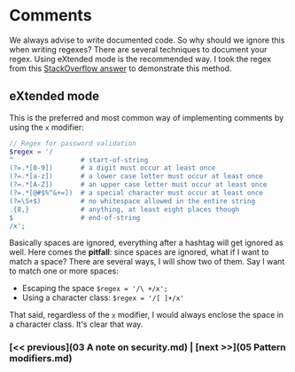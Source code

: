 # Comments

We always advise to write documented code. So why should we ignore this when writing regexes?  There are several techniques to document your regex. Using eXtended mode is the recommended way. I took the regex from this [StackOverflow answer](http://stackoverflow.com/a/3802238) to demonstrate this method.

## eXtended mode

This is the preferred and most common way of implementing comments by using the `x` modifier:

```php
// Regex for password validation
$regex = '/
^                 # start-of-string
(?=.*[0-9])       # a digit must occur at least once
(?=.*[a-z])       # a lower case letter must occur at least once
(?=.*[A-Z])       # an upper case letter must occur at least once
(?=.*[@#$%^&+=])  # a special character must occur at least once
(?=\S+$)          # no whitespace allowed in the entire string
.{8,}             # anything, at least eight places though
$                 # end-of-string
/x';
```

Basically spaces are ignored, everything after a hashtag will get ignored as well.
Here comes the **pitfall**: since spaces are ignored, what if I want to match a space?
There are several ways, I will show two of them. Say I want to match one or more spaces:

- Escaping the space `$regex = '/\ +/x';`
- Using a character class: `$regex = '/[ ]+/x'`

That said, regardless of the `x` modifier, I would always enclose the space in a character class. It's clear that way.


### [<< previous](03 A note on security.md) | [next >>](05 Pattern modifiers.md)